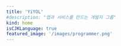 ```yaml
---
title: 'YiYOL'
#description: "앱과 서비스를 만드는 개발자 그룹"
kind: home
isCJKLanguage: true
featured_image: '/images/programmer.png'
---
```

